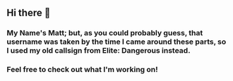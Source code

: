## Hi there 👋
### My Name's Matt; but, as you could probably guess, that username was taken by the time I came around these parts, so I used my old callsign from Elite: Dangerous instead.
### Feel free to check out what I'm working on!

<!--
**CMDRHadion/CMDRhadion** is a ✨ _special_ ✨ repository because its `README.md` (this file) appears on your GitHub profile.

Here are some ideas to get you started:

- 🔭 I’m currently working on ...
- 🌱 I’m currently learning ...
- 👯 I’m looking to collaborate on ...
- 🤔 I’m looking for help with ...
- 💬 Ask me about ...
- 📫 How to reach me: ...
- 😄 Pronouns: ...
- ⚡ Fun fact: ...
-->

